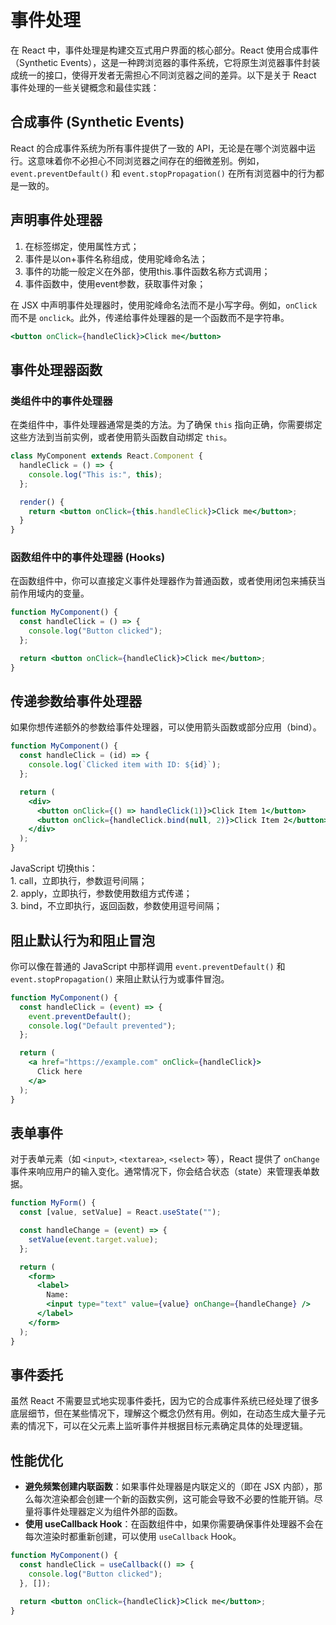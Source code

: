 # 事件处理

在 React 中，事件处理是构建交互式用户界面的核心部分。React 使用合成事件（Synthetic Events），这是一种跨浏览器的事件系统，它将原生浏览器事件封装成统一的接口，使得开发者无需担心不同浏览器之间的差异。以下是关于 React 事件处理的一些关键概念和最佳实践：

## 合成事件 (Synthetic Events)

React 的合成事件系统为所有事件提供了一致的 API，无论是在哪个浏览器中运行。这意味着你不必担心不同浏览器之间存在的细微差别。例如，`event.preventDefault()` 和 `event.stopPropagation()` 在所有浏览器中的行为都是一致的。

## 声明事件处理器

1. 在标签绑定，使用属性方式；
2. 事件是以<errb>on+事件名称</errb>组成，使用驼峰命名法；
3. 事件的功能一般定义在外部，使用<errb>this.事件函数名称</errb>方式调用；
4. 事件函数中，使用<errb>event</errb>参数，获取事件对象；

在 JSX 中声明事件处理器时，使用驼峰命名法而不是小写字母。例如，`onClick` 而不是 `onclick`。此外，传递给事件处理器的是一个函数而不是字符串。

```jsx
<button onClick={handleClick}>Click me</button>
```

## 事件处理器函数

### 类组件中的事件处理器

在类组件中，事件处理器通常是类的方法。为了确保 `this` 指向正确，你需要绑定这些方法到当前实例，或者使用箭头函数自动绑定 `this`。

```jsx
class MyComponent extends React.Component {
  handleClick = () => {
    console.log("This is:", this);
  };

  render() {
    return <button onClick={this.handleClick}>Click me</button>;
  }
}
```

### 函数组件中的事件处理器 (Hooks)

在函数组件中，你可以直接定义事件处理器作为普通函数，或者使用闭包来捕获当前作用域内的变量。

```jsx
function MyComponent() {
  const handleClick = () => {
    console.log("Button clicked");
  };

  return <button onClick={handleClick}>Click me</button>;
}
```

## 传递参数给事件处理器

如果你想传递额外的参数给事件处理器，可以使用箭头函数或部分应用（bind）。

```jsx
function MyComponent() {
  const handleClick = (id) => {
    console.log(`Clicked item with ID: ${id}`);
  };

  return (
    <div>
      <button onClick={() => handleClick(1)}>Click Item 1</button>
      <button onClick={handleClick.bind(null, 2)}>Click Item 2</button>
    </div>
  );
}
```

<bqe>
<errb>JavaScript 切换this：</errb>
<br/>1. call，立即执行，参数逗号间隔；
<br/>2. apply，立即执行，参数使用数组方式传递；
<br/>3. bind，不立即执行，返回函数，参数使用逗号间隔；
</bqe>

## 阻止默认行为和阻止冒泡

你可以像在普通的 JavaScript 中那样调用 `event.preventDefault()` 和 `event.stopPropagation()` 来阻止默认行为或事件冒泡。

```jsx
function MyComponent() {
  const handleClick = (event) => {
    event.preventDefault();
    console.log("Default prevented");
  };

  return (
    <a href="https://example.com" onClick={handleClick}>
      Click here
    </a>
  );
}
```

## 表单事件

对于表单元素（如 `<input>`, `<textarea>`, `<select>` 等），React 提供了 `onChange` 事件来响应用户的输入变化。通常情况下，你会结合状态（state）来管理表单数据。

```jsx
function MyForm() {
  const [value, setValue] = React.useState("");

  const handleChange = (event) => {
    setValue(event.target.value);
  };

  return (
    <form>
      <label>
        Name:
        <input type="text" value={value} onChange={handleChange} />
      </label>
    </form>
  );
}
```

## 事件委托

虽然 React 不需要显式地实现事件委托，因为它的合成事件系统已经处理了很多底层细节，但在某些情况下，理解这个概念仍然有用。例如，在动态生成大量子元素的情况下，可以在父元素上监听事件并根据目标元素确定具体的处理逻辑。

## 性能优化

- **避免频繁创建内联函数**：如果事件处理器是内联定义的（即在 JSX 内部），那么每次渲染都会创建一个新的函数实例，这可能会导致不必要的性能开销。尽量将事件处理器定义为组件外部的函数。
- **使用 useCallback Hook**：在函数组件中，如果你需要确保事件处理器不会在每次渲染时都重新创建，可以使用 `useCallback` Hook。

```jsx
function MyComponent() {
  const handleClick = useCallback(() => {
    console.log("Button clicked");
  }, []);

  return <button onClick={handleClick}>Click me</button>;
}
```
